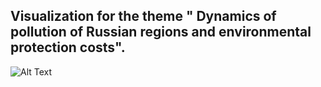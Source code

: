 ## Visualization for the theme " Dynamics of pollution of Russian regions and environmental protection costs".
![Alt Text](https://media.giphy.com/media/vFKqnCdLPNOKc/giphy.gif)
